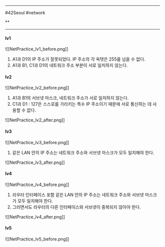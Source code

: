
---

#42Seoul #network 

**

---

#### lv1

![[NetPractice_lv1_before.png]]

1. A1과 D1의 IP 주소가 잘못되었다. IP 주소의 각 옥텟은 255를 넘을 수 없다.
2. A1과 B1, C1과 D1의 네트워크 주소 부분이 서로 일치하지 않는다.

#### lv2

![[NetPractice_lv2_before.png]]

1. A1과 B1의 서브넷 마스크, 네트워크 주소가 서로 일치하지 않는다.
2. C1과 D1 : 127은 스스로를 가리키는 특수 IP 주소이기 때문에 서로 통신하는 데 사용할 수 없다.

![[NetPractice_lv2_after.png]]

#### lv3

![[NetPractice_lv3_before.png]]

1. 같은 LAN 안의 IP 주소는 네트워크 주소와 서브넷 마스크가 모두 일치해야 한다.

![[NetPractice_lv3_after.png]]

#### lv4

![[NetPractice_lv4_before.png]]

1. 라우터 인터페이스 포함 같은 LAN 안의 IP 주소는 네트워크 주소와 서브넷 마스크가 모두 일치해야 한다.
2. 그러면서도 라우터의 다른 인터페이스와 서브넷이 중복되지 않아야 한다.

![[NetPractice_lv4_after.png]]

#### lv5

![[NetPractice_lv5_before.png]]

